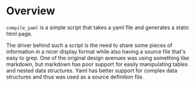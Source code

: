 # Overview

`compile_yaml` is a simple script that takes a yaml file and generates a static html page.

The driver behind such a script is the need to share some pieces of information in a nicer display format while also having a source file that's easy to grep.
One of the original design avenues was using something like markdown, but markdown has poor support for easily manipulating tables and nested data structures.
Yaml has better support for complex data structures and thus was used as a source definition file.
